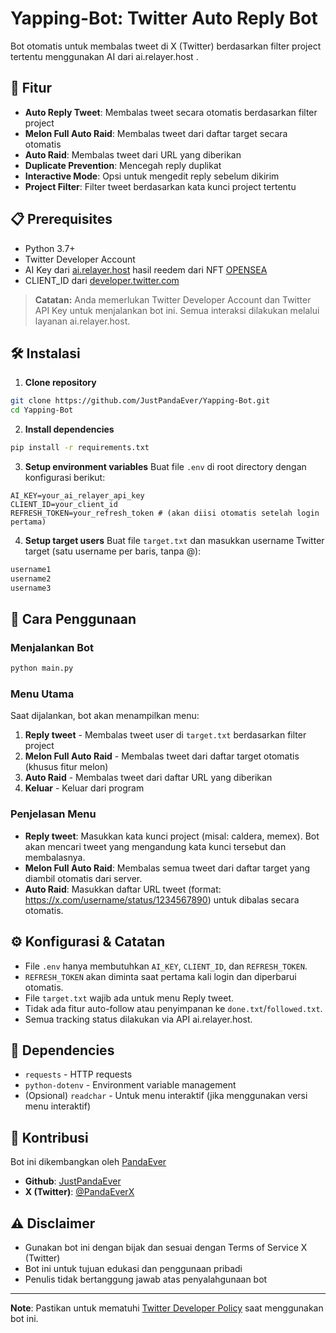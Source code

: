 # Yapping-Bot: Twitter Auto Reply Bot

Bot otomatis untuk membalas tweet di X (Twitter) berdasarkan filter project tertentu menggunakan AI dari ai.relayer.host .

## 🚀 Fitur

- **Auto Reply Tweet**: Membalas tweet secara otomatis berdasarkan filter project
- **Melon Full Auto Raid**: Membalas tweet dari daftar target secara otomatis
- **Auto Raid**: Membalas tweet dari URL yang diberikan
- **Duplicate Prevention**: Mencegah reply duplikat
- **Interactive Mode**: Opsi untuk mengedit reply sebelum dikirim
- **Project Filter**: Filter tweet berdasarkan kata kunci project tertentu

## 📋 Prerequisites

- Python 3.7+
- Twitter Developer Account
- AI Key dari [ai.relayer.host](https://ai.relayer.host) hasil reedem dari NFT [OPENSEA](https://opensea.io/collection/yapagent-pass)
- CLIENT_ID dari [developer.twitter.com](https://developer.twitter.com/en/portal/dashboard)

> **Catatan:** Anda memerlukan Twitter Developer Account dan Twitter API Key untuk menjalankan bot ini. Semua interaksi dilakukan melalui layanan ai.relayer.host.

## 🛠️ Instalasi

1. **Clone repository**
```bash
git clone https://github.com/JustPandaEver/Yapping-Bot.git
cd Yapping-Bot
```

2. **Install dependencies**
```bash
pip install -r requirements.txt
```

3. **Setup environment variables**
Buat file `.env` di root directory dengan konfigurasi berikut:
```env
AI_KEY=your_ai_relayer_api_key
CLIENT_ID=your_client_id
REFRESH_TOKEN=your_refresh_token # (akan diisi otomatis setelah login pertama)
```

4. **Setup target users**
Buat file `target.txt` dan masukkan username Twitter target (satu username per baris, tanpa @):
```txt
username1
username2
username3
```

## 🎯 Cara Penggunaan

### Menjalankan Bot
```bash
python main.py
```

### Menu Utama
Saat dijalankan, bot akan menampilkan menu:

1. **Reply tweet** - Membalas tweet user di `target.txt` berdasarkan filter project
2. **Melon Full Auto Raid** - Membalas tweet dari daftar target otomatis (khusus fitur melon)
3. **Auto Raid** - Membalas tweet dari daftar URL yang diberikan
4. **Keluar** - Keluar dari program

### Penjelasan Menu
- **Reply tweet**: Masukkan kata kunci project (misal: caldera, memex). Bot akan mencari tweet yang mengandung kata kunci tersebut dan membalasnya.
- **Melon Full Auto Raid**: Membalas semua tweet dari daftar target yang diambil otomatis dari server.
- **Auto Raid**: Masukkan daftar URL tweet (format: https://x.com/username/status/1234567890) untuk dibalas secara otomatis.

## ⚙️ Konfigurasi & Catatan
- File `.env` hanya membutuhkan `AI_KEY`, `CLIENT_ID`, dan `REFRESH_TOKEN`.
- `REFRESH_TOKEN` akan diminta saat pertama kali login dan diperbarui otomatis.
- File `target.txt` wajib ada untuk menu Reply tweet.
- Tidak ada fitur auto-follow atau penyimpanan ke `done.txt`/`followed.txt`.
- Semua tracking status dilakukan via API ai.relayer.host.

## 🧩 Dependencies

- `requests` - HTTP requests
- `python-dotenv` - Environment variable management
- (Opsional) `readchar` - Untuk menu interaktif (jika menggunakan versi menu interaktif)

## 🤝 Kontribusi

Bot ini dikembangkan oleh [PandaEver](https://github.com/JustPandaEver)

- **Github**: [JustPandaEver](https://github.com/JustPandaEver)
- **X (Twitter)**: [@PandaEverX](https://twitter.com/PandaEverX)

## ⚠️ Disclaimer

- Gunakan bot ini dengan bijak dan sesuai dengan Terms of Service X (Twitter)
- Bot ini untuk tujuan edukasi dan penggunaan pribadi
- Penulis tidak bertanggung jawab atas penyalahgunaan bot

---

**Note**: Pastikan untuk mematuhi [Twitter Developer Policy](https://developer.twitter.com/en/developer-terms/agreement-and-policy) saat menggunakan bot ini.
